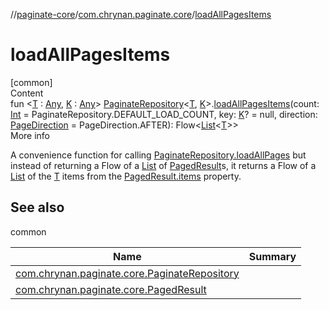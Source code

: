 //[paginate-core](../index.md)/[com.chrynan.paginate.core](index.md)/[loadAllPagesItems](load-all-pages-items.md)



# loadAllPagesItems  
[common]  
Content  
fun <[T](load-all-pages-items.md) : [Any](https://kotlinlang.org/api/latest/jvm/stdlib/kotlin/-any/index.html), [K](load-all-pages-items.md) : [Any](https://kotlinlang.org/api/latest/jvm/stdlib/kotlin/-any/index.html)> [PaginateRepository](-paginate-repository/index.md)<[T](load-all-pages-items.md), [K](load-all-pages-items.md)>.[loadAllPagesItems](load-all-pages-items.md)(count: [Int](https://kotlinlang.org/api/latest/jvm/stdlib/kotlin/-int/index.html) = PaginateRepository.DEFAULT_LOAD_COUNT, key: [K](load-all-pages-items.md)? = null, direction: [PageDirection](-page-direction/index.md) = PageDirection.AFTER): Flow<[List](https://kotlinlang.org/api/latest/jvm/stdlib/kotlin.collections/-list/index.html)<[T](load-all-pages-items.md)>>  
More info  


A convenience function for calling [PaginateRepository.loadAllPages](-paginate-repository/load-all-pages.md) but instead of returning a Flow of a [List](https://kotlinlang.org/api/latest/jvm/stdlib/kotlin.collections/-list/index.html) of [PagedResult](-paged-result/index.md)s, it returns a Flow of a [List](https://kotlinlang.org/api/latest/jvm/stdlib/kotlin.collections/-list/index.html) of the [T](load-all-pages-items.md) items from the [PagedResult.items](-paged-result/items.md) property.



## See also  
  
common  
  
|  Name|  Summary| 
|---|---|
| <a name="com.chrynan.paginate.core//loadAllPagesItems/com.chrynan.paginate.core.PaginateRepository[TypeParam(bounds=[kotlin.Any]),TypeParam(bounds=[kotlin.Any])]#kotlin.Int#TypeParam(bounds=[kotlin.Any])?#com.chrynan.paginate.core.PageDirection/PointingToDeclaration/"></a>[com.chrynan.paginate.core.PaginateRepository](-paginate-repository/load-all-pages.md)| <a name="com.chrynan.paginate.core//loadAllPagesItems/com.chrynan.paginate.core.PaginateRepository[TypeParam(bounds=[kotlin.Any]),TypeParam(bounds=[kotlin.Any])]#kotlin.Int#TypeParam(bounds=[kotlin.Any])?#com.chrynan.paginate.core.PageDirection/PointingToDeclaration/"></a>
| <a name="com.chrynan.paginate.core//loadAllPagesItems/com.chrynan.paginate.core.PaginateRepository[TypeParam(bounds=[kotlin.Any]),TypeParam(bounds=[kotlin.Any])]#kotlin.Int#TypeParam(bounds=[kotlin.Any])?#com.chrynan.paginate.core.PageDirection/PointingToDeclaration/"></a>[com.chrynan.paginate.core.PagedResult](-paged-result/items.md)| <a name="com.chrynan.paginate.core//loadAllPagesItems/com.chrynan.paginate.core.PaginateRepository[TypeParam(bounds=[kotlin.Any]),TypeParam(bounds=[kotlin.Any])]#kotlin.Int#TypeParam(bounds=[kotlin.Any])?#com.chrynan.paginate.core.PageDirection/PointingToDeclaration/"></a>
  
  



